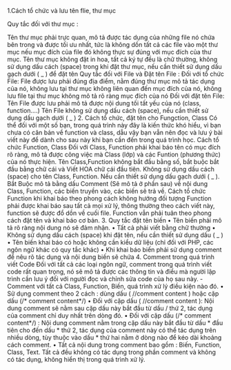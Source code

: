 1.Cách tổ chức và lưu tên flie, thư mục

Quy tắc đối với thư mục :

Tên thư mục phải trực quan, mô tả được tác dụng của những file nó chứa bên trong và được tối ưu nhất, tức là không dồn tất cả các file vào một thư mục nếu mục đích của file đó không thực sự đúng với mục đích của thư mục.
Tên thư mục không đặt in hoa, tất cả ký tự đều là chữ thường, không sử dụng dấu cách (space) trong khi đặt thư mục, nếu cần thiết sử dụng dấu gạch dưới ( _ ) để đặt tên
Quy tắc đối với File và Đặt tên File :
Đối với tổ chức File: File được lưu phải đúng địa điểm, nằm đúng thư mục mô tả tác dụng của nó, không lưu tại thư mục không liên quan đến mục đích của nó, không lưu file tại thư mục không mô tả rõ ràng mục đích của nó
Đối với đặt tên File: Tên File được lưu phải mô tả được nội dung tối tất yếu của nó (class, function….)
Tên File không sử dụng dấu cách (space), nếu cần thiết sử dụng dấu gạch dưới ( _ )
2.	Cách tổ chức, đặt tên cho Fungction, Class
Có thể đối với một số bạn, trong quá trình này đây là kiến thức khó hiểu, vì bạn chưa có căn bản về function và class, dẫu vậy bạn vẫn nên đọc và lưu ý bài viết này để dành cho sau này khi bạn cần đến trong quá trình học.
Cách tổ chức Function, Class
Đối với Class, Function phải khai báo tên có mục đích rõ ràng, mô tả được công việc mà Class (lớp) và các Funtion (phương thức) của nó thực hiện.
Tên Class,Function không bắt đầu bằng số, bắt buộc bắt đầu bằng chữ cái và Viết HOA chữ cái đầu tiên.
Không sử dụng dấu cách (space) cho tên Class, Function. Nếu cần thiết sử dụng dấu gạch dưới ( _ ).
Bắt Buộc mô tả bằng dấu Comment (Sẽ mô tả ở phần sau) về nội dung Class, Function, các biến truyền vào, các biến sẽ trả về.
Cách tổ chức Function khi khai báo theo phong cách không hướng đối tượng
Function phải được khai báo sau tất cả mọi xử lý, thông thường theo cách viết này, function sẽ được đổ dồn về cuối file.
Function vẫn phải tuân theo phong cách đặt tên và khai báo cơ bản.
3.	Quy tắc đặt tên biến
•	Tên biến phải mô tả rõ ràng nội dung nó sẽ đảm nhận.
•	Tất cả phải viết bằng chữ thường
•	Không sử dụng dấu cách (space) khi đặt tên, nếu cần thiết sử dụng dấu ( _ )
•	Tên biến khai báo có hoặc không cần kiểu dữ liệu (chỉ đối với PHP, các ngôn ngữ khác có quy tắc khác)
•	Khi khai báo biến phải sử dụng comment để nêu rõ tác dụng và nội dung biến sẽ chứa
4.	Comment trong quá trình viết Code
Đối với tất cả các loại ngôn ngữ, comment trong quá trình viết code rất quan trọng, nó sẽ mô tả được các thông tin và điều mà người lập trình cần lưu ý đối với người đọc và chỉnh sửa code của họ sau này.
-Comment với tất cả Class, Function, Biến, quá trình xử lý điều kiện nào đó.
•	Sử dụng comment theo 2 cách : dùng dấu ( //comment content ) hoặc cặp dấu (/* comment content*/)
•	Đối với cặp dấu ( //comment content ): Nội dung comment sẽ nằm sau cặp dấu này bắt đầu từ dấu / thứ 2, tác dụng của comment chỉ duy nhất trên dòng đó.
•	Đối với cặp dấu (/* comment content*/) : Nội dung comment nằm trong cặp dấu này bắt đầu từ dấu * đầu tiên cho đến dấu * thứ 2, tác dụng của comment này có thể tác dụng trên nhiều dòng, tùy thuộc vào dấu * thứ hai nằm ở dòng nào để kéo dài khoảng cách comment.
•	Tất cả nội dung trong comment bao gồm : Biến, Function, Class, Text. Tất cả đều không có tác dụng trong phần comment và không có tác dụng, không hiển thị trong quá trình xử lý.



